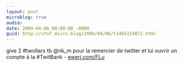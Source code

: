 ```yaml
---
layout: post
microblog: true
audio: 
date: 2009-04-06 00:00:00 -0000
guid: http://xtof.micro.blog/2009/04/06/t1465224872.html
---
```

give 2 #twollars tb  @nk_m pour la remercier de twitter et lui ouvrir un compte à la #TwitBank - [eweri.com/FLu](http://eweri.com/FLu)
